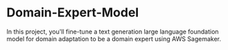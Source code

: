 # Domain-Expert-Model
In this project, you'll fine-tune a text generation large language foundation model for domain adaptation to be a domain expert using AWS Sagemaker.
